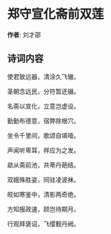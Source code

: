 # 郑守宣化斋前双莲

**作者**: 刘才邵

## 诗词内容

使君致远器，清涂久飞辙。

圣朝念远民，分符暂还辍。

名斋以宣化，立意岂虚设。

勤勤布德意，宿弊除根穴。

坐令千里间，歌颂自填噎。

声闻听卑耳，祥应为之发。

歘从斋前池，共蒂丹葩结。

双娥殊胜姿，同驻凌波袜。

皎如寒鉴中，清影两奇绝。

方知报政速，顾岂待期月。

行观拜褒诏，飞缨觐丹阙。

